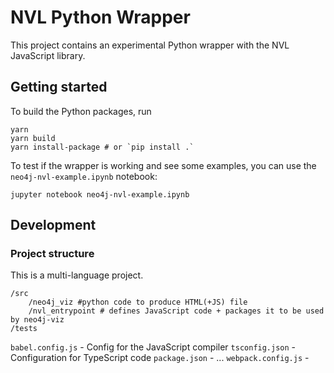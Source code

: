 # NVL Python Wrapper

This project contains an experimental Python wrapper with the NVL JavaScript library.

## Getting started

To build the Python packages, run

```
yarn
yarn build
yarn install-package # or `pip install .`
```

To test if the wrapper is working and see some examples, you can use the `neo4j-nvl-example.ipynb` notebook:

```
jupyter notebook neo4j-nvl-example.ipynb
```


## Development

### Project structure

This is a multi-language project.

```
/src
    /neo4j_viz #python code to produce HTML(+JS) file
    /nvl_entrypoint # defines JavaScript code + packages it to be used by neo4j-viz
/tests
```

`babel.config.js` - Config for the JavaScript compiler
`tsconfig.json` - Configuration for TypeScript code
`package.json` - ...
`webpack.config.js` -
